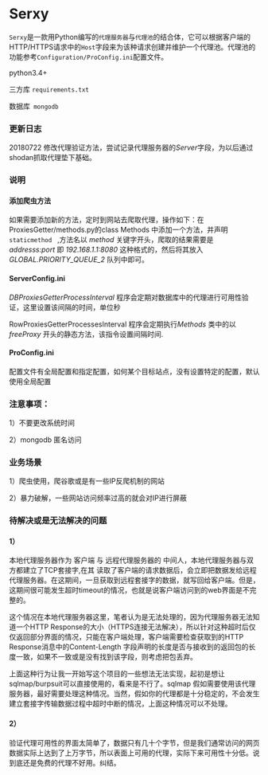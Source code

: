 # Serxy

`Serxy`是一款用Python编写的`代理服务器`与`代理池`的结合体，它可以根据客户端的HTTP/HTTPS请求中的`Host`字段来为该种请求创建并维护一个代理池。代理池的功能参考`Configuration/ProConfig.ini`配置文件。

python3.4+  

三方库 `requirements.txt`

数据库` mongodb`



### 更新日志

20180722 修改代理验证方法，尝试记录代理服务器的*Server*字段，为以后通过shodan抓取代理垫下基础。



### 说明

#### 添加爬虫方法

如果需要添加新的方法，定时到网站去爬取代理，操作如下：在ProxiesGetter/methods.py的class Methods 中添加一个方法，并声明`staticmethod ` ,方法名以 *method* 关键字开头，爬取的结果需要是 *addresss:port* 即 *192.168.1.1:8080* 这种格式的，然后将其放入 *GLOBAL.PRIORITY_QUEUE_2* 队列中即可。 

#### ServerConfig.ini

*DBProxiesGetterProcessInterval* 程序会定期对数据库中的代理进行可用性验证，这里设置该间隔的时间，单位秒

RowProxiesGetterProcessesInterval 程序会定期执行*Methods* 类中的以 *freeProxy* 开头的静态方法，该指令设置间隔时间.

#### ProConfig.ini

配置文件有全局配置和指定配置，如何某个目标站点，没有设置特定的配置，默认使用全局配置

### 注意事项：

1）不要更改系统时间

2）mongodb 匿名访问



### 业务场景

1）爬虫使用，爬谷歌或是有一些IP反爬机制的网站

2）暴力破解，一些网站访问频率过高的就会对IP进行屏蔽



### 待解决或是无法解决的问题

#### 1）
本地代理服务器作为 客户端 与 远程代理服务器的 中间人，本地代理服务器与双方都建立了TCP套接字,在其 读取了客户端的请求数据后，会立即把数据发给远程代理服务器。在这期间，一旦获取到远程套接字的数据，就写回给客户端。但是，这期间很可能发生超时timeout的情况，也就是说客户端访问到的web界面是不完整的。

 这个情况在本地代理服务器这里，笔者认为是无法处理的，因为代理服务器无法知道一个HTTP Response的大小（HTTPS连接无法解决），所以针对这种超时后仅仅返回部分界面的情况，只能在客户端处理，客户端需要检查获取到的HTTP Response消息中的Content-Length 字段声明的长度是否与接收到的返回包的长度一致，如果不一致或是没有找到该字段，则考虑把包丢弃。

上面这种行为让我一开始写这个项目的一些想法无法实现，起初是想让sqlmap/burpsuit可以直接使用的，看来是不行了。sqlmap 假如需要使用该代理服务器，最好需要处理这种情况。当然，假如你的代理都是十分稳定的，不会发生建立套接字传输数据过程中超时中断的情况，上面这种情况可以不处理。

#### 2）
验证代理可用性的界面太简单了，数据只有几十个字节，但是我们通常访问的网页数据实际上达到了上万字节，所以表面上可用的代理，实际下来可用性十分低。说到底还是免费的代理不好用。纠结。
